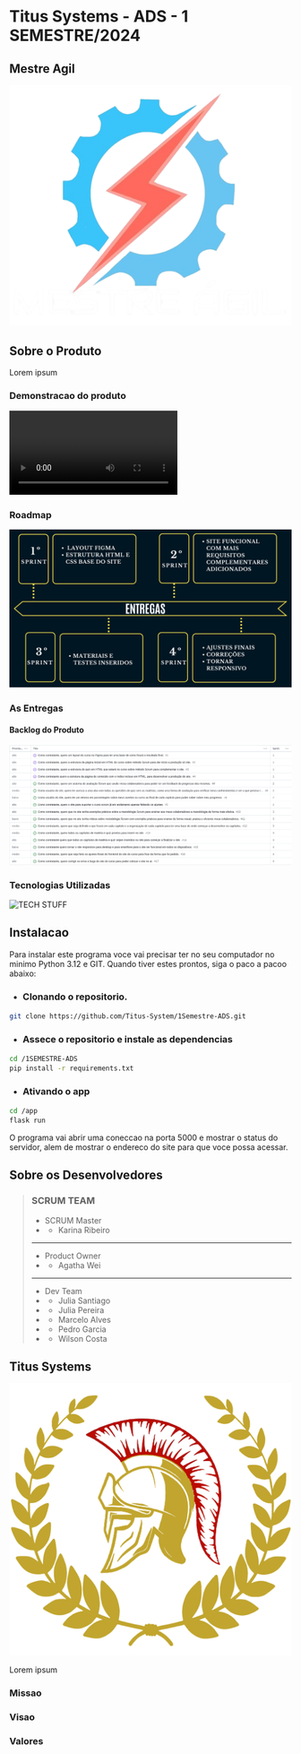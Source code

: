 # Titus Systems - ADS - 1 SEMESTRE/2024

## Mestre Agil

![PRODUCT LOGO](https://github.com/Titus-System/1Semestre-ADS/raw/5aaa1b580cbe7d8a66140fdc0de0b304689fa11f/docs/images/logo.png)

## Sobre o Produto

Lorem ipsum

### Demonstracao do produto

![PRODUCT VIDEO](https://github.com/Titus-System/1Semestre-ADS/raw/5aaa1b580cbe7d8a66140fdc0de0b304689fa11f/docs/images/apresentacao2.mp4)

### Roadmap

![ROADMAP](https://github.com/Titus-System/1Semestre-ADS/raw/5aaa1b580cbe7d8a66140fdc0de0b304689fa11f/docs/images/imagem-entregas-por-sprint.png)

### As Entregas

#### Backlog do Produto

![PRODUCT BACKLOG](https://github.com/Titus-System/1Semestre-ADS/raw/5aaa1b580cbe7d8a66140fdc0de0b304689fa11f/docs/images/Backlog_do_Produto.png)

### Tecnologias Utilizadas

![TECH STUFF]()

## Instalacao

 Para instalar este programa voce vai precisar ter no seu computador no minimo Python 3.12 e GIT. Quando tiver estes prontos, siga o paco a pacoo abaixo:

- ### Clonando o repositorio.

```Bash
git clone https://github.com/Titus-System/1Semestre-ADS.git
```

- ### Assece o repositorio e instale as dependencias

```Bash
cd /1SEMESTRE-ADS
pip install -r requirements.txt
```

- ### Ativando o app

 ```Bash
 cd /app
 flask run
 ```

 O programa vai abrir uma coneccao na porta 5000 e mostrar o status do servidor, alem de mostrar o endereco do site para que voce possa acessar.

## Sobre os Desenvolvedores

> ### SCRUM TEAM
>
> - SCRUM Master
> - - Karina Ribeiro
>
> <hr>
>
> - Product Owner
> - - Agatha Wei
>
> <hr>
>
> - Dev Team
> - - Julia Santiago
> - - Julia Pereira
> - - Marcelo Alves
> - - Pedro Garcia
> - - Wilson Costa

## Titus Systems

![COMPANY LOGO](https://github.com/Titus-System/1Semestre-ADS/raw/5aaa1b580cbe7d8a66140fdc0de0b304689fa11f/docs/images/logo_empresa.png)

Lorem ipsum

### Missao

### Visao

### Valores
